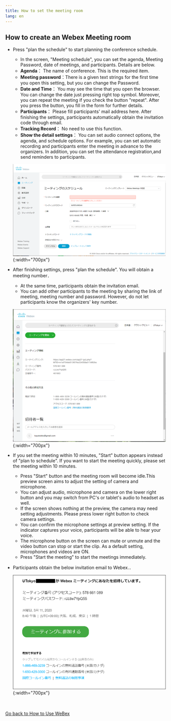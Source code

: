```yaml
---
title: How to set the meeting room
lang: en
---
```


## How to create an Webex Meeting room 
* Press "plan the schedule" to start planning the conference schedule.
	* In the screen,  "Meeting schedule", you can set the agenda, Meeting Password, date of meetings, and participants.  Details are below.
	* **Agenda**： The name of conference. This is the required item.
	* **Meeting password**：There is a given text strings for the first time you open this setting, but you can change the Password. 
	* **Date and Time**： You may see the time that you open the browser. You can change the date  just pressing right top symbol. Moreover, you can repeat the meeting if you check the button "repeat". After you press the button, you fill in the form for further details. 
	* **Participants**： Please fill participants' mail address here. After finishing the settings, participants automatically obtain the invitation code through email. 
	* **Tracking Record**： No need to use this function.
	* **Show the detail settings**： You can set audio connect options, the agenda, and schedule options. For example, you can set automatic recording and participants enter the meeting in advance to the organizers. In addition, you can set the  attendance registration,and send reminders to participants. 

	![会議設定の画面](img/webex_meeting_setting.PNG){:width="700px"}

* After finishing settings, press "plan the schedule". You will obtain a meeting number．
	* At the same time, participants obtain the invitation email.
	* You can add other participants to the meeting by sharing the link of meeting, meeting number and password. However, do not let participants know the organizers' key number.

	![会議設定結果の画面](img/webex_meeting_description.PNG){:width="700px"}

* If you set the meeting within 10 minutes, "Start" button appears instead of "plan to schedule". If you want to start the meeting quickly, please set the meeting within 10 minutes.
	* Press "Start" button and the meeting room will become idle.This preview screen aims to adjust the setting of camera and microphone.
	* You can adjust audio, microphone and camera on the lower right button and you may switch from PC's or tablet's audio to headset as well. 
	 * If the screen shows nothing at the preview, the camera may need setting adjustments.  Please press lower right button to check camera settings.
	 * You can confirm the microphone settings at preview setting. If the indicator captures your voice, participants will be able to hear your voice.
	* The microphone button on the screen can mute or unmute and the video button can stop or start the clip. As a default setting, microphones and videos are ON.
	* Press "Start the meeting" to start the meetings immediately.

* Participants obtain the below invitation email to Webex.．

	![会議招待メール](img/webex_invitation.PNG){:width="700px"}


<br>
<br>
<a href="index" target="_blank">Go back to How to Use WeBex</a>
